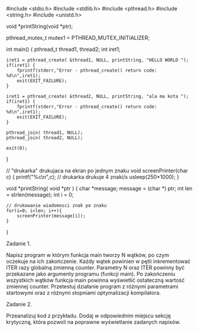 #include <stdio.h>
#include <stdlib.h>
#include <pthread.h>
#include <string.h>
#include <unistd.h>

void *printString(void *ptr);

pthread_mutex_t mutex1 = PTHREAD_MUTEX_INITIALIZER;

int main() {
    pthread_t thread1, thread2;
    int iret1;

    iret1 = pthread_create( &thread1, NULL, printString, "HELLO WORLD ");
    if(iret1) {
        fprintf(stderr,"Error - pthread_create() return code: %d\n",iret1);
        exit(EXIT_FAILURE);
    }

    iret1 = pthread_create( &thread2, NULL, printString, "ala ma kota ");
    if(iret1) {
        fprintf(stderr,"Error - pthread_create() return code: %d\n",iret1);
        exit(EXIT_FAILURE);
    }

    pthread_join( thread1, NULL);
    pthread_join( thread2, NULL);

    exit(0);
}

// "drukarka" drukujaca na ekran po jednym znaku
void screenPrinter(char c) {
    printf("%c\n",c);
    // drukarka drukuje 4 znaki/s
    usleep(250*1000);
}


void *printString( void *ptr ) {
    char *message;
    message = (char *) ptr;
    int len = strlen(message);
    int i = 0;

    // drukowanie wiadomosci znak po znaku
    for(i=0; i<len; i++){
        screenPrinter(message[i]);
    }

}

Zadanie 1.

Napisz program w którym funkcja main tworzy N wątków, po czym oczekuje na ich zakończenie. Każdy wątek powinien w pętli inkrementować ITER razy globalną zmienną counter. Parametry N oraz ITER powinny być przekazane jako argumenty programu (funkcji main). Po zakończeniu wszystkich wątków funkcja main powinna wyświetlić ostateczną wartość zmiennej counter. 
Przetestuj działanie program z różnymi parametrami startowymi oraz z różnymi stopniami optymalizacji kompilatora.

Zadanie 2.

Przeanalizuj kod z przykładu. Dodaj w odpowiednim miejscu sekcję krytyczną, która pozwoli na poprawne wyświetlanie zadanych napisów.

